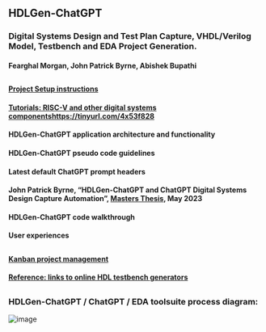 
## 
## HDLGen-ChatGPT 
### Digital Systems Design and Test Plan Capture, VHDL/Verilog Model, Testbench and EDA Project Generation.
#### Fearghal Morgan, John Patrick Byrne, Abishek Bupathi
##
#### [Project Setup instructions](https://tinyurl.com/34srhxjw)
#### [Tutorials: RISC-V and other digital systems componentshttps://tinyurl.com/4x53f828](https://tinyurl.com/zbjxa9fz)
#### HDLGen-ChatGPT application architecture and functionality
#### HDLGen-ChatGPT pseudo code guidelines
#### Latest default ChatGPT prompt headers
#### John Patrick Byrne, “HDLGen-ChatGPT and ChatGPT Digital Systems Design Capture Automation”, [Masters Thesis](https://vicicourse.s3.eu-west-1.amazonaws.com/HDLGen/RSP2023/HDLGen-ChatGPT_JPB.pdf), May 2023
#### HDLGen-ChatGPT code walkthrough
#### User experiences
##
#### [Kanban project management](https://github.com/users/abishek-bupathi/projects/1)
#### [Reference: links to online HDL testbench generators]([https://tinyurl.com/zbjxa9fz](https://vicicourse.s3.eu-west-1.amazonaws.com/HDLGen/Online+HDL+Generator+Examples.pdf))
##
### HDLGen-ChatGPT / ChatGPT / EDA toolsuite process diagram:
![image](https://vicicourse.s3.eu-west-1.amazonaws.com/HDLGen/HDLGen_ChatGPT_DetailedProcessDiagram.png)
